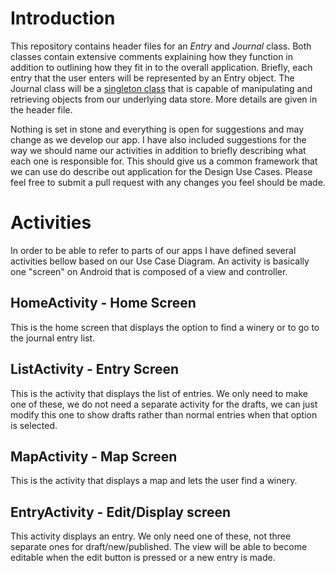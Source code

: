 # Introduction
This repository contains header files for an *Entry* and *Journal* class. Both classes contain extensive comments explaining how they function in addition to outlining how they fit in to the overall application. Briefly, each entry that the user enters will be represented by an Entry object. The Journal class will be a [singleton class](https://en.wikipedia.org/wiki/Singleton_pattern) that is capable of manipulating and retrieving objects from our underlying data store. More details are given in the header file.

Nothing is set in stone and everything is open for suggestions and may change as we develop our app. I have also included suggestions for the way we should name our activities in addition to briefly describing what each one is responsible for. This should give us a common framework that we can use do describe out application for the Design Use Cases. Please feel free to submit a pull request with any changes you feel should be made.

# Activities
In order to be able to refer to parts of our apps I have defined several activities bellow based on our Use Case Diagram. An activity is basically one "screen" on Android that is composed of a view and controller.

## HomeActivity - Home Screen
This is the home screen that displays the option to find a winery or to go to the journal entry list.

## ListActivity - Entry Screen
This is the activity that displays the list of entries. We only need to make one of these, we do not need a separate activity for the drafts, we can just modify this one to show drafts rather than normal entries when that option is selected.

## MapActivity - Map Screen
This is the activity that displays a map and lets the user find a winery.

## EntryActivity - Edit/Display screen
This activity displays an entry. We only need one of these, not three separate ones for draft/new/published. The view will be able to become editable when the edit button is pressed or a new entry is made.
